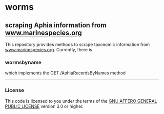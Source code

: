# worms
## scraping Aphia information from www.marinespecies.org


This repository provides methods to scrape taxonomic information from 
www.marinespecies.org. Currently, there is 

### wormsbyname
which implements the GET /AphiaRecordsByNames method


----









### License

This code is licensed to you under the terms of the [GNU AFFERO GENERAL PUBLIC LICENSE](http://choosealicense.com/licenses/agpl-3.0/) version 3.0 or higher.
